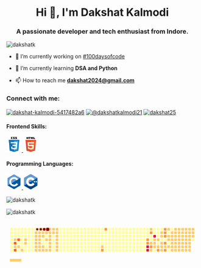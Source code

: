 <h1 align="center">Hi 👋, I'm Dakshat Kalmodi</h1>
<h3 align="center">A passionate developer and tech enthusiast from Indore.</h3>

<p align="left"> <img src="https://komarev.com/ghpvc/?username=dakshatk&label=Profile%20views&color=0e75b6&style=flat" alt="dakshatk" /> </p>

- 🔭 I’m currently working on [#100daysofcode](https://github.com/Dakshatk/100daysofcode)

- 🌱 I’m currently learning **DSA and Python**

- 📫 How to reach me **dakshat2024@gmail.com**

<h3 align="left">Connect with me:</h3>
<p align="left">
<a href="https://linkedin.com/in/dakshat-kalmodi-5417482a6" target="blank"><img align="center" src="https://raw.githubusercontent.com/rahuldkjain/github-profile-readme-generator/master/src/images/icons/Social/linked-in-alt.svg" alt="dakshat-kalmodi-5417482a6" height="30" width="40" /></a>
<a href="https://www.hackerrank.com/@dakshatkalmodi21" target="blank"><img align="center" src="https://raw.githubusercontent.com/rahuldkjain/github-profile-readme-generator/master/src/images/icons/Social/hackerrank.svg" alt="@dakshatkalmodi21" height="30" width="40" /></a>
<a href="https://www.leetcode.com/dakshat25" target="blank"><img align="center" src="https://raw.githubusercontent.com/rahuldkjain/github-profile-readme-generator/master/src/images/icons/Social/leet-code.svg" alt="dakshat25" height="30" width="40" /></a>
</p>

<h4 align="left">Frontend Skills:</h4>
<p align="left">
  <a href="https://www.w3schools.com/css/" target="_blank" rel="noreferrer"> 
    <img src="https://raw.githubusercontent.com/devicons/devicon/master/icons/css3/css3-original-wordmark.svg" alt="css3" width="40" height="40"/> 
  </a> 
  <a href="https://www.w3.org/html/" target="_blank" rel="noreferrer"> 
    <img src="https://raw.githubusercontent.com/devicons/devicon/master/icons/html5/html5-original-wordmark.svg" alt="html5" width="40" height="40"/> 
  </a> 
</p>

<h4 align="left">Programming Languages:</h4>
<p align="left">
  <a href="https://www.cprogramming.com/" target="_blank" rel="noreferrer"> 
    <img src="https://raw.githubusercontent.com/devicons/devicon/master/icons/c/c-original.svg" alt="c" width="40" height="40"/> 
  </a> 
  <a href="https://www.w3schools.com/cpp/" target="_blank" rel="noreferrer"> 
    <img src="https://raw.githubusercontent.com/devicons/devicon/master/icons/cplusplus/cplusplus-original.svg" alt="cplusplus" width="40" height="40"/> 
  </a> 
</p>

<p><img align="center" src="https://github-readme-stats.vercel.app/api/top-langs?username=dakshatk&show_icons=true&locale=en&layout=compact" alt="dakshatk" /></p>

<p><img align="center" src="https://github-readme-streak-stats.herokuapp.com/?user=dakshatk&" alt="dakshatk" /></p>

<svg viewBox="-16 -32 880 192" width="880" height="192" xmlns="http://www.w3.org/2000/svg"><desc>Generated with https://github.com/Platane/snk</desc><style>:root{--cb:#1b1f230a;--cs:#800000;--ce:#ffff99;--c0:#ffff99;--c1:#ffcc66;--c2:#ff9933;--c3:#ff6600;--c4:#dc143c}.c{shape-rendering:geometricPrecision;fill:var(--ce);stroke-width:1px;stroke:var(--cb);animation:none 38300ms linear infinite;width:12px;height:12px}@keyframes c0{2.6%{fill:var(--c1)}2.62%,100%{fill:var(--ce)}}.c.c0{fill:var(--c1);animation-name:c0}@keyframes c1{3.38%{fill:var(--c1)}3.4%,100%{fill:var(--ce)}}.c.c1{fill:var(--c1);animation-name:c1}@keyframes c2{3.65%{fill:var(--c1)}3.67%,100%{fill:var(--ce)}}.c.c2{fill:var(--c1);animation-name:c2}@keyframes c3{3.91%{fill:var(--c1)}3.93%,100%{fill:var(--ce)}}.c.c3{fill:var(--c1);animation-name:c3}@keyframes c4{4.17%{fill:var(--c1)}4.19%,100%{fill:var(--ce)}}.c.c4{fill:var(--c1);animation-name:c4}@keyframes c5{4.43%{fill:var(--c1)}4.45%,100%{fill:var(--ce)}}.c.c5{fill:var(--c1);animation-name:c5}@keyframes c6{4.69%{fill:var(--c1)}4.71%,100%{fill:var(--ce)}}.c.c6{fill:var(--c1);animation-name:c6}@keyframes c7{66.83%{fill:var(--c2)}66.85%,100%{fill:var(--ce)}}.c.c7{fill:var(--c2);animation-name:c7}@keyframes c8{57.69%{fill:var(--c1)}57.71%,100%{fill:var(--ce)}}.c.c8{fill:var(--c1);animation-name:c8}@keyframes c9{62.39%{fill:var(--c2)}62.41%,100%{fill:var(--ce)}}.c.c9{fill:var(--c2);animation-name:c9}@keyframes ca{42.29%{fill:var(--c1)}42.31%,100%{fill:var(--ce)}}.c.ca{fill:var(--c1);animation-name:ca}@keyframes cb{38.63%{fill:var(--c1)}38.65%,100%{fill:var(--ce)}}.c.cb{fill:var(--c1);animation-name:cb}@keyframes cc{38.37%{fill:var(--c1)}38.39%,100%{fill:var(--ce)}}.c.cc{fill:var(--c1);animation-name:cc}@keyframes cd{38.11%{fill:var(--c1)}38.13%,100%{fill:var(--ce)}}.c.cd{fill:var(--c1);animation-name:cd}@keyframes ce{37.85%{fill:var(--c1)}37.87%,100%{fill:var(--ce)}}.c.ce{fill:var(--c1);animation-name:ce}@keyframes cf{37.59%{fill:var(--c1)}37.61%,100%{fill:var(--ce)}}.c.cf{fill:var(--c1);animation-name:cf}@keyframes cg{37.33%{fill:var(--c1)}37.35%,100%{fill:var(--ce)}}.c.cg{fill:var(--c1);animation-name:cg}@keyframes ch{2.08%{fill:var(--c1)}2.1%,100%{fill:var(--ce)}}.c.ch{fill:var(--c1);animation-name:ch}@keyframes ci{2.34%{fill:var(--c1)}2.36%,100%{fill:var(--ce)}}.c.ci{fill:var(--c1);animation-name:ci}@keyframes cj{6.52%{fill:var(--c1)}6.54%,100%{fill:var(--ce)}}.c.cj{fill:var(--c1);animation-name:cj}@keyframes ck{6.26%{fill:var(--c1)}6.28%,100%{fill:var(--ce)}}.c.ck{fill:var(--c1);animation-name:ck}@keyframes cl{6%{fill:var(--c1)}6.02%,100%{fill:var(--ce)}}.c.cl{fill:var(--c1);animation-name:cl}@keyframes cm{5.73%{fill:var(--c1)}5.75%,100%{fill:var(--ce)}}.c.cm{fill:var(--c1);animation-name:cm}@keyframes cn{5.47%{fill:var(--c1)}5.49%,100%{fill:var(--ce)}}.c.cn{fill:var(--c1);animation-name:cn}@keyframes co{5.21%{fill:var(--c1)}5.23%,100%{fill:var(--ce)}}.c.co{fill:var(--c1);animation-name:co}@keyframes cp{4.95%{fill:var(--c1)}4.97%,100%{fill:var(--ce)}}.c.cp{fill:var(--c1);animation-name:cp}@keyframes cq{57.95%{fill:var(--c2)}57.97%,100%{fill:var(--ce)}}.c.cq{fill:var(--c2);animation-name:cq}@keyframes cr{47.77%{fill:var(--c1)}47.79%,100%{fill:var(--ce)}}.c.cr{fill:var(--c1);animation-name:cr}@keyframes cs{62.13%{fill:var(--c2)}62.15%,100%{fill:var(--ce)}}.c.cs{fill:var(--c2);animation-name:cs}@keyframes ct{41.77%{fill:var(--c1)}41.79%,100%{fill:var(--ce)}}.c.ct{fill:var(--c1);animation-name:ct}@keyframes cu{38.89%{fill:var(--c1)}38.91%,100%{fill:var(--ce)}}.c.cu{fill:var(--c1);animation-name:cu}@keyframes cv{39.15%{fill:var(--c1)}39.17%,100%{fill:var(--ce)}}.c.cv{fill:var(--c1);animation-name:cv}@keyframes cw{39.42%{fill:var(--c1)}39.44%,100%{fill:var(--ce)}}.c.cw{fill:var(--c1);animation-name:cw}@keyframes cx{39.68%{fill:var(--c1)}39.7%,100%{fill:var(--ce)}}.c.cx{fill:var(--c1);animation-name:cx}@keyframes cy{39.94%{fill:var(--c1)}39.96%,100%{fill:var(--ce)}}.c.cy{fill:var(--c1);animation-name:cy}@keyframes cz{37.07%{fill:var(--c1)}37.09%,100%{fill:var(--ce)}}.c.cz{fill:var(--c1);animation-name:cz}@keyframes c10{1.3%{fill:var(--c1)}1.32%,100%{fill:var(--ce)}}.c.c10{fill:var(--c1);animation-name:c10}@keyframes c11{1.82%{fill:var(--c1)}1.84%,100%{fill:var(--ce)}}.c.c11{fill:var(--c1);animation-name:c11}@keyframes c12{6.78%{fill:var(--c1)}6.8%,100%{fill:var(--ce)}}.c.c12{fill:var(--c1);animation-name:c12}@keyframes c13{7.04%{fill:var(--c1)}7.06%,100%{fill:var(--ce)}}.c.c13{fill:var(--c1);animation-name:c13}@keyframes c14{7.3%{fill:var(--c1)}7.32%,100%{fill:var(--ce)}}.c.c14{fill:var(--c1);animation-name:c14}@keyframes c15{7.82%{fill:var(--c1)}7.84%,100%{fill:var(--ce)}}.c.c15{fill:var(--c1);animation-name:c15}@keyframes c16{15.13%{fill:var(--c1)}15.15%,100%{fill:var(--ce)}}.c.c16{fill:var(--c1);animation-name:c16}@keyframes c17{88.24%{fill:var(--c4)}88.26%,100%{fill:var(--ce)}}.c.c17{fill:var(--c4);animation-name:c17}@keyframes c18{47.51%{fill:var(--c1)}47.53%,100%{fill:var(--ce)}}.c.c18{fill:var(--c1);animation-name:c18}@keyframes c19{61.87%{fill:var(--c2)}61.89%,100%{fill:var(--ce)}}.c.c19{fill:var(--c2);animation-name:c19}@keyframes c1a{43.33%{fill:var(--c1)}43.35%,100%{fill:var(--ce)}}.c.c1a{fill:var(--c1);animation-name:c1a}@keyframes c1b{41.5%{fill:var(--c1)}41.52%,100%{fill:var(--ce)}}.c.c1b{fill:var(--c1);animation-name:c1b}@keyframes c1c{41.24%{fill:var(--c1)}41.26%,100%{fill:var(--ce)}}.c.c1c{fill:var(--c1);animation-name:c1c}@keyframes c1d{40.98%{fill:var(--c1)}41%,100%{fill:var(--ce)}}.c.c1d{fill:var(--c1);animation-name:c1d}@keyframes c1e{40.72%{fill:var(--c1)}40.74%,100%{fill:var(--ce)}}.c.c1e{fill:var(--c1);animation-name:c1e}@keyframes c1f{40.46%{fill:var(--c1)}40.48%,100%{fill:var(--ce)}}.c.c1f{fill:var(--c1);animation-name:c1f}@keyframes c1g{36.54%{fill:var(--c1)}36.56%,100%{fill:var(--ce)}}.c.c1g{fill:var(--c1);animation-name:c1g}@keyframes c1h{36.8%{fill:var(--c1)}36.82%,100%{fill:var(--ce)}}.c.c1h{fill:var(--c1);animation-name:c1h}@keyframes c1i{20.09%{fill:var(--c1)}20.11%,100%{fill:var(--ce)}}.c.c1i{fill:var(--c1);animation-name:c1i}@keyframes c1j{76.23%{fill:var(--c3)}76.25%,100%{fill:var(--ce)}}.c.c1j{fill:var(--c3);animation-name:c1j}@keyframes c1k{17.74%{fill:var(--c1)}17.76%,100%{fill:var(--ce)}}.c.c1k{fill:var(--c1);animation-name:c1k}@keyframes c1l{9.13%{fill:var(--c1)}9.15%,100%{fill:var(--ce)}}.c.c1l{fill:var(--c1);animation-name:c1l}@keyframes c1m{8.87%{fill:var(--c1)}8.89%,100%{fill:var(--ce)}}.c.c1m{fill:var(--c1);animation-name:c1m}@keyframes c1n{8.35%{fill:var(--c1)}8.37%,100%{fill:var(--ce)}}.c.c1n{fill:var(--c1);animation-name:c1n}@keyframes c1o{8.08%{fill:var(--c1)}8.1%,100%{fill:var(--ce)}}.c.c1o{fill:var(--c1);animation-name:c1o}@keyframes c1p{14.87%{fill:var(--c1)}14.89%,100%{fill:var(--ce)}}.c.c1p{fill:var(--c1);animation-name:c1p}@keyframes c1q{58.74%{fill:var(--c2)}58.76%,100%{fill:var(--ce)}}.c.c1q{fill:var(--c2);animation-name:c1q}@keyframes c1r{48.82%{fill:var(--c1)}48.84%,100%{fill:var(--ce)}}.c.c1r{fill:var(--c1);animation-name:c1r}@keyframes c1s{48.55%{fill:var(--c1)}48.57%,100%{fill:var(--ce)}}.c.c1s{fill:var(--c1);animation-name:c1s}@keyframes c1t{43.59%{fill:var(--c1)}43.61%,100%{fill:var(--ce)}}.c.c1t{fill:var(--c1);animation-name:c1t}@keyframes c1u{43.85%{fill:var(--c1)}43.87%,100%{fill:var(--ce)}}.c.c1u{fill:var(--c1);animation-name:c1u}@keyframes c1v{44.12%{fill:var(--c1)}44.14%,100%{fill:var(--ce)}}.c.c1v{fill:var(--c1);animation-name:c1v}@keyframes c1w{44.38%{fill:var(--c1)}44.4%,100%{fill:var(--ce)}}.c.c1w{fill:var(--c1);animation-name:c1w}@keyframes c1x{44.64%{fill:var(--c1)}44.66%,100%{fill:var(--ce)}}.c.c1x{fill:var(--c1);animation-name:c1x}@keyframes c1y{44.9%{fill:var(--c1)}44.92%,100%{fill:var(--ce)}}.c.c1y{fill:var(--c1);animation-name:c1y}@keyframes c1z{36.28%{fill:var(--c1)}36.3%,100%{fill:var(--ce)}}.c.c1z{fill:var(--c1);animation-name:c1z}@keyframes c20{75.71%{fill:var(--c3)}75.73%,100%{fill:var(--ce)}}.c.c20{fill:var(--c3);animation-name:c20}@keyframes c21{18.01%{fill:var(--c1)}18.03%,100%{fill:var(--ce)}}.c.c21{fill:var(--c1);animation-name:c21}@keyframes c22{9.39%{fill:var(--c1)}9.41%,100%{fill:var(--ce)}}.c.c22{fill:var(--c1);animation-name:c22}@keyframes c23{9.65%{fill:var(--c1)}9.67%,100%{fill:var(--ce)}}.c.c23{fill:var(--c1);animation-name:c23}@keyframes c24{10.43%{fill:var(--c1)}10.45%,100%{fill:var(--ce)}}.c.c24{fill:var(--c1);animation-name:c24}@keyframes c25{14.61%{fill:var(--c1)}14.63%,100%{fill:var(--ce)}}.c.c25{fill:var(--c1);animation-name:c25}@keyframes c26{59%{fill:var(--c2)}59.02%,100%{fill:var(--ce)}}.c.c26{fill:var(--c2);animation-name:c26}@keyframes c27{56.13%{fill:var(--c1)}56.15%,100%{fill:var(--ce)}}.c.c27{fill:var(--c1);animation-name:c27}@keyframes c28{49.08%{fill:var(--c1)}49.1%,100%{fill:var(--ce)}}.c.c28{fill:var(--c1);animation-name:c28}@keyframes c29{49.6%{fill:var(--c1)}49.62%,100%{fill:var(--ce)}}.c.c29{fill:var(--c1);animation-name:c29}@keyframes c2a{61.35%{fill:var(--c2)}61.37%,100%{fill:var(--ce)}}.c.c2a{fill:var(--c2);animation-name:c2a}@keyframes c2b{46.2%{fill:var(--c1)}46.22%,100%{fill:var(--ce)}}.c.c2b{fill:var(--c1);animation-name:c2b}@keyframes c2c{45.94%{fill:var(--c1)}45.96%,100%{fill:var(--ce)}}.c.c2c{fill:var(--c1);animation-name:c2c}@keyframes c2d{45.68%{fill:var(--c1)}45.7%,100%{fill:var(--ce)}}.c.c2d{fill:var(--c1);animation-name:c2d}@keyframes c2e{45.42%{fill:var(--c1)}45.44%,100%{fill:var(--ce)}}.c.c2e{fill:var(--c1);animation-name:c2e}@keyframes c2f{45.16%{fill:var(--c1)}45.18%,100%{fill:var(--ce)}}.c.c2f{fill:var(--c1);animation-name:c2f}@keyframes c2g{36.02%{fill:var(--c1)}36.04%,100%{fill:var(--ce)}}.c.c2g{fill:var(--c1);animation-name:c2g}@keyframes c2h{19.05%{fill:var(--c1)}19.07%,100%{fill:var(--ce)}}.c.c2h{fill:var(--c1);animation-name:c2h}@keyframes c2i{18.79%{fill:var(--c1)}18.81%,100%{fill:var(--ce)}}.c.c2i{fill:var(--c1);animation-name:c2i}@keyframes c2j{12.26%{fill:var(--c1)}12.28%,100%{fill:var(--ce)}}.c.c2j{fill:var(--c1);animation-name:c2j}@keyframes c2k{12%{fill:var(--c1)}12.02%,100%{fill:var(--ce)}}.c.c2k{fill:var(--c1);animation-name:c2k}@keyframes c2l{11.74%{fill:var(--c1)}11.76%,100%{fill:var(--ce)}}.c.c2l{fill:var(--c1);animation-name:c2l}@keyframes c2m{10.69%{fill:var(--c1)}10.71%,100%{fill:var(--ce)}}.c.c2m{fill:var(--c1);animation-name:c2m}@keyframes c2n{14.35%{fill:var(--c1)}14.37%,100%{fill:var(--ce)}}.c.c2n{fill:var(--c1);animation-name:c2n}@keyframes c2o{28.19%{fill:var(--c1)}28.21%,100%{fill:var(--ce)}}.c.c2o{fill:var(--c1);animation-name:c2o}@keyframes c2p{86.41%{fill:var(--c4)}86.43%,100%{fill:var(--ce)}}.c.c2p{fill:var(--c4);animation-name:c2p}@keyframes c2q{59.52%{fill:var(--c2)}59.54%,100%{fill:var(--ce)}}.c.c2q{fill:var(--c2);animation-name:c2q}@keyframes c2r{33.15%{fill:var(--c1)}33.17%,100%{fill:var(--ce)}}.c.c2r{fill:var(--c1);animation-name:c2r}@keyframes c2s{33.41%{fill:var(--c1)}33.43%,100%{fill:var(--ce)}}.c.c2s{fill:var(--c1);animation-name:c2s}@keyframes c2t{33.67%{fill:var(--c1)}33.69%,100%{fill:var(--ce)}}.c.c2t{fill:var(--c1);animation-name:c2t}@keyframes c2u{33.93%{fill:var(--c1)}33.95%,100%{fill:var(--ce)}}.c.c2u{fill:var(--c1);animation-name:c2u}@keyframes c2v{34.19%{fill:var(--c1)}34.21%,100%{fill:var(--ce)}}.c.c2v{fill:var(--c1);animation-name:c2v}@keyframes c2w{34.45%{fill:var(--c1)}34.47%,100%{fill:var(--ce)}}.c.c2w{fill:var(--c1);animation-name:c2w}@keyframes c2x{34.72%{fill:var(--c1)}34.74%,100%{fill:var(--ce)}}.c.c2x{fill:var(--c1);animation-name:c2x}@keyframes c2y{34.98%{fill:var(--c1)}35%,100%{fill:var(--ce)}}.c.c2y{fill:var(--c1);animation-name:c2y}@keyframes c2z{35.24%{fill:var(--c1)}35.26%,100%{fill:var(--ce)}}.c.c2z{fill:var(--c1);animation-name:c2z}@keyframes c30{35.5%{fill:var(--c1)}35.52%,100%{fill:var(--ce)}}.c.c30{fill:var(--c1);animation-name:c30}@keyframes c31{35.76%{fill:var(--c1)}35.78%,100%{fill:var(--ce)}}.c.c31{fill:var(--c1);animation-name:c31}@keyframes c32{75.19%{fill:var(--c3)}75.21%,100%{fill:var(--ce)}}.c.c32{fill:var(--c3);animation-name:c32}@keyframes c33{21.92%{fill:var(--c1)}21.94%,100%{fill:var(--ce)}}.c.c33{fill:var(--c1);animation-name:c33}@keyframes c34{12.52%{fill:var(--c1)}12.54%,100%{fill:var(--ce)}}.c.c34{fill:var(--c1);animation-name:c34}@keyframes c35{12.78%{fill:var(--c1)}12.8%,100%{fill:var(--ce)}}.c.c35{fill:var(--c1);animation-name:c35}@keyframes c36{11.48%{fill:var(--c1)}11.5%,100%{fill:var(--ce)}}.c.c36{fill:var(--c1);animation-name:c36}@keyframes c37{11.22%{fill:var(--c1)}11.24%,100%{fill:var(--ce)}}.c.c37{fill:var(--c1);animation-name:c37}@keyframes c38{10.96%{fill:var(--c1)}10.98%,100%{fill:var(--ce)}}.c.c38{fill:var(--c1);animation-name:c38}@keyframes c39{14.09%{fill:var(--c1)}14.11%,100%{fill:var(--ce)}}.c.c39{fill:var(--c1);animation-name:c39}@keyframes c3a{68.66%{fill:var(--c2)}68.68%,100%{fill:var(--ce)}}.c.c3a{fill:var(--c2);animation-name:c3a}@keyframes c3b{86.67%{fill:var(--c4)}86.69%,100%{fill:var(--ce)}}.c.c3b{fill:var(--c4);animation-name:c3b}@keyframes c3c{32.63%{fill:var(--c1)}32.65%,100%{fill:var(--ce)}}.c.c3c{fill:var(--c1);animation-name:c3c}@keyframes c3d{60.3%{fill:var(--c2)}60.32%,100%{fill:var(--ce)}}.c.c3d{fill:var(--c2);animation-name:c3d}@keyframes c3e{50.12%{fill:var(--c1)}50.14%,100%{fill:var(--ce)}}.c.c3e{fill:var(--c1);animation-name:c3e}@keyframes c3f{60.83%{fill:var(--c2)}60.85%,100%{fill:var(--ce)}}.c.c3f{fill:var(--c2);animation-name:c3f}@keyframes c3g{51.43%{fill:var(--c1)}51.45%,100%{fill:var(--ce)}}.c.c3g{fill:var(--c1);animation-name:c3g}@keyframes c3h{51.69%{fill:var(--c1)}51.71%,100%{fill:var(--ce)}}.c.c3h{fill:var(--c1);animation-name:c3h}@keyframes c3i{51.95%{fill:var(--c1)}51.97%,100%{fill:var(--ce)}}.c.c3i{fill:var(--c1);animation-name:c3i}@keyframes c3j{52.21%{fill:var(--c1)}52.23%,100%{fill:var(--ce)}}.c.c3j{fill:var(--c1);animation-name:c3j}@keyframes c3k{52.47%{fill:var(--c1)}52.49%,100%{fill:var(--ce)}}.c.c3k{fill:var(--c1);animation-name:c3k}@keyframes c3l{52.73%{fill:var(--c1)}52.75%,100%{fill:var(--ce)}}.c.c3l{fill:var(--c1);animation-name:c3l}.u{transform-origin:0 0;transform:scale(0,1);animation:none linear 38300ms infinite}@keyframes u0{1.3%{transform:scale(0.000,1)}1.32%,1.82%{transform:scale(0.009,1)}1.84%,2.08%{transform:scale(0.018,1)}2.1%,2.34%{transform:scale(0.027,1)}2.36%,2.6%{transform:scale(0.036,1)}2.62%,3.38%{transform:scale(0.045,1)}3.4%,3.65%{transform:scale(0.054,1)}3.67%,3.91%{transform:scale(0.063,1)}3.93%,4.17%{transform:scale(0.071,1)}4.19%,4.43%{transform:scale(0.080,1)}4.45%,4.69%{transform:scale(0.089,1)}4.71%,4.95%{transform:scale(0.098,1)}4.97%,5.21%{transform:scale(0.107,1)}5.23%,5.47%{transform:scale(0.116,1)}5.49%,5.73%{transform:scale(0.125,1)}5.75%,6%{transform:scale(0.134,1)}6.02%,6.26%{transform:scale(0.143,1)}6.28%,6.52%{transform:scale(0.152,1)}6.54%,6.78%{transform:scale(0.161,1)}6.8%,7.04%{transform:scale(0.170,1)}7.06%,7.3%{transform:scale(0.179,1)}7.32%,7.82%{transform:scale(0.188,1)}7.84%,8.08%{transform:scale(0.196,1)}8.1%,8.35%{transform:scale(0.205,1)}8.37%,8.87%{transform:scale(0.214,1)}8.89%,9.13%{transform:scale(0.223,1)}9.15%,9.39%{transform:scale(0.232,1)}9.41%,9.65%{transform:scale(0.241,1)}9.67%,10.43%{transform:scale(0.250,1)}10.45%,10.69%{transform:scale(0.259,1)}10.71%,10.96%{transform:scale(0.268,1)}10.98%,11.22%{transform:scale(0.277,1)}11.24%,11.48%{transform:scale(0.286,1)}11.5%,11.74%{transform:scale(0.295,1)}11.76%,12%{transform:scale(0.304,1)}12.02%,12.26%{transform:scale(0.313,1)}12.28%,12.52%{transform:scale(0.321,1)}12.54%,12.78%{transform:scale(0.330,1)}12.8%,14.09%{transform:scale(0.339,1)}14.11%,14.35%{transform:scale(0.348,1)}14.37%,14.61%{transform:scale(0.357,1)}14.63%,14.87%{transform:scale(0.366,1)}14.89%,15.13%{transform:scale(0.375,1)}15.15%,17.74%{transform:scale(0.384,1)}17.76%,18.01%{transform:scale(0.393,1)}18.03%,18.79%{transform:scale(0.402,1)}18.81%,19.05%{transform:scale(0.411,1)}19.07%,20.09%{transform:scale(0.420,1)}20.11%,21.92%{transform:scale(0.429,1)}21.94%,28.19%{transform:scale(0.438,1)}28.21%,32.63%{transform:scale(0.446,1)}32.65%,33.15%{transform:scale(0.455,1)}33.17%,33.41%{transform:scale(0.464,1)}33.43%,33.67%{transform:scale(0.473,1)}33.69%,33.93%{transform:scale(0.482,1)}33.95%,34.19%{transform:scale(0.491,1)}34.21%,34.45%{transform:scale(0.500,1)}34.47%,34.72%{transform:scale(0.509,1)}34.74%,34.98%{transform:scale(0.518,1)}35%,35.24%{transform:scale(0.527,1)}35.26%,35.5%{transform:scale(0.536,1)}35.52%,35.76%{transform:scale(0.545,1)}35.78%,36.02%{transform:scale(0.554,1)}36.04%,36.28%{transform:scale(0.563,1)}36.3%,36.54%{transform:scale(0.571,1)}36.56%,36.8%{transform:scale(0.580,1)}36.82%,37.07%{transform:scale(0.589,1)}37.09%,37.33%{transform:scale(0.598,1)}37.35%,37.59%{transform:scale(0.607,1)}37.61%,37.85%{transform:scale(0.616,1)}37.87%,38.11%{transform:scale(0.625,1)}38.13%,38.37%{transform:scale(0.634,1)}38.39%,38.63%{transform:scale(0.643,1)}38.65%,38.89%{transform:scale(0.652,1)}38.91%,39.15%{transform:scale(0.661,1)}39.17%,39.42%{transform:scale(0.670,1)}39.44%,39.68%{transform:scale(0.679,1)}39.7%,39.94%{transform:scale(0.688,1)}39.96%,40.46%{transform:scale(0.696,1)}40.48%,40.72%{transform:scale(0.705,1)}40.74%,40.98%{transform:scale(0.714,1)}41%,41.24%{transform:scale(0.723,1)}41.26%,41.5%{transform:scale(0.732,1)}41.52%,41.77%{transform:scale(0.741,1)}41.79%,42.29%{transform:scale(0.750,1)}42.31%,43.33%{transform:scale(0.759,1)}43.35%,43.59%{transform:scale(0.768,1)}43.61%,43.85%{transform:scale(0.777,1)}43.87%,44.12%{transform:scale(0.786,1)}44.14%,44.38%{transform:scale(0.795,1)}44.4%,44.64%{transform:scale(0.804,1)}44.66%,44.9%{transform:scale(0.813,1)}44.92%,45.16%{transform:scale(0.821,1)}45.18%,45.42%{transform:scale(0.830,1)}45.44%,45.68%{transform:scale(0.839,1)}45.7%,45.94%{transform:scale(0.848,1)}45.96%,46.2%{transform:scale(0.857,1)}46.22%,47.51%{transform:scale(0.866,1)}47.53%,47.77%{transform:scale(0.875,1)}47.79%,48.55%{transform:scale(0.884,1)}48.57%,48.82%{transform:scale(0.893,1)}48.84%,49.08%{transform:scale(0.902,1)}49.1%,49.6%{transform:scale(0.911,1)}49.62%,50.12%{transform:scale(0.920,1)}50.14%,51.43%{transform:scale(0.929,1)}51.45%,51.69%{transform:scale(0.938,1)}51.71%,51.95%{transform:scale(0.946,1)}51.97%,52.21%{transform:scale(0.955,1)}52.23%,52.47%{transform:scale(0.964,1)}52.49%,52.73%{transform:scale(0.973,1)}52.75%,56.13%{transform:scale(0.982,1)}56.15%,57.69%{transform:scale(0.991,1)}57.71%,100%{transform:scale(1.000,1)}}.u.u0{fill:var(--c1);animation-name:u0;transform-origin:0.0px 0}@keyframes u1{57.95%{transform:scale(0.000,1)}57.97%,58.74%{transform:scale(0.083,1)}58.76%,59%{transform:scale(0.167,1)}59.02%,59.52%{transform:scale(0.250,1)}59.54%,60.3%{transform:scale(0.333,1)}60.32%,60.83%{transform:scale(0.417,1)}60.85%,61.35%{transform:scale(0.500,1)}61.37%,61.87%{transform:scale(0.583,1)}61.89%,62.13%{transform:scale(0.667,1)}62.15%,62.39%{transform:scale(0.750,1)}62.41%,66.83%{transform:scale(0.833,1)}66.85%,68.66%{transform:scale(0.917,1)}68.68%,100%{transform:scale(1.000,1)}}.u.u1{fill:var(--c2);animation-name:u1;transform-origin:730.6px 0}@keyframes u2{75.19%{transform:scale(0.000,1)}75.21%,75.71%{transform:scale(0.333,1)}75.73%,76.23%{transform:scale(0.667,1)}76.25%,100%{transform:scale(1.000,1)}}.u.u2{fill:var(--c3);animation-name:u2;transform-origin:808.9px 0}@keyframes u3{86.41%{transform:scale(0.000,1)}86.43%,86.67%{transform:scale(0.333,1)}86.69%,88.24%{transform:scale(0.667,1)}88.26%,100%{transform:scale(1.000,1)}}.u.u3{fill:var(--c4);animation-name:u3;transform-origin:828.4px 0}.s{shape-rendering:geometricPrecision;fill:var(--cs);animation:none linear 38300ms infinite}@keyframes s0{0%,99.74%{transform:translate(0px,-16px)}0.26%{transform:translate(0px,0px)}0.78%{transform:translate(32px,0px)}1.31%{transform:translate(32px,32px)}1.83%,17.49%,97.91%{transform:translate(64px,32px)}2.09%{transform:translate(64px,16px)}2.35%{transform:translate(80px,16px)}2.61%{transform:translate(80px,0px)}4.7%{transform:translate(208px,0px)}4.96%{transform:translate(208px,16px)}6.53%{transform:translate(112px,16px)}6.79%{transform:translate(112px,32px)}7.83%{transform:translate(176px,32px)}8.09%{transform:translate(176px,48px)}9.14%{transform:translate(112px,48px)}9.4%{transform:translate(112px,64px)}10.44%{transform:translate(176px,64px)}10.97%{transform:translate(176px,96px)}11.49%{transform:translate(144px,96px)}11.75%{transform:translate(144px,80px)}12.27%{transform:translate(112px,80px)}12.53%{transform:translate(112px,96px)}14.1%{transform:translate(208px,96px)}15.14%{transform:translate(208px,32px)}18.02%{transform:translate(64px,64px)}18.54%,75.98%{transform:translate(32px,64px)}18.8%{transform:translate(32px,80px)}19.32%{transform:translate(0px,80px)}19.84%{transform:translate(0px,48px)}20.1%{transform:translate(16px,48px)}20.37%{transform:translate(16px,32px)}20.89%{transform:translate(48px,32px)}21.93%{transform:translate(48px,96px)}27.68%{transform:translate(400px,96px)}27.94%{transform:translate(400px,80px)}31.33%{transform:translate(608px,80px)}31.85%{transform:translate(608px,112px)}32.38%{transform:translate(640px,112px)}32.64%{transform:translate(640px,96px)}32.9%,87.21%{transform:translate(656px,96px)}33.16%{transform:translate(656px,80px)}35.77%,53%{transform:translate(816px,80px)}36.55%,40.21%{transform:translate(816px,32px)}36.81%{transform:translate(832px,32px)}37.34%{transform:translate(832px,0px)}38.64%{transform:translate(752px,0px)}38.9%{transform:translate(752px,16px)}39.95%{transform:translate(816px,16px)}41.51%{transform:translate(736px,32px)}41.78%,42.82%{transform:translate(736px,16px)}42.04%,43.08%{transform:translate(720px,16px)}42.3%{transform:translate(720px,0px)}42.56%{transform:translate(736px,0px)}43.6%,46.74%{transform:translate(720px,48px)}44.91%{transform:translate(800px,48px)}45.17%{transform:translate(800px,64px)}46.48%{transform:translate(720px,64px)}47.26%{transform:translate(688px,48px)}47.78%{transform:translate(688px,16px)}48.04%{transform:translate(672px,16px)}48.56%{transform:translate(672px,48px)}48.83%{transform:translate(656px,48px)}49.09%{transform:translate(656px,64px)}49.61%,55.35%{transform:translate(688px,64px)}50.39%{transform:translate(688px,112px)}51.17%{transform:translate(736px,112px)}51.44%{transform:translate(736px,96px)}52.74%{transform:translate(816px,96px)}55.09%{transform:translate(688px,80px)}56.14%,59.27%{transform:translate(640px,64px)}56.66%{transform:translate(640px,32px)}56.92%{transform:translate(624px,32px)}57.44%{transform:translate(624px,0px)}57.7%{transform:translate(640px,0px)}57.96%{transform:translate(640px,16px)}58.22%{transform:translate(624px,16px)}59.01%{transform:translate(624px,64px)}59.53%{transform:translate(640px,80px)}60.05%{transform:translate(672px,80px)}60.31%{transform:translate(672px,96px)}60.84%{transform:translate(704px,96px)}62.4%{transform:translate(704px,0px)}67.1%{transform:translate(416px,0px)}68.67%{transform:translate(416px,96px)}75.2%{transform:translate(16px,96px)}75.72%{transform:translate(16px,64px)}76.24%{transform:translate(32px,48px)}85.9%{transform:translate(624px,48px)}86.68%{transform:translate(624px,96px)}88.25%{transform:translate(656px,32px)}98.69%{transform:translate(64px,-16px)}}.s.s0{transform:translate(0px,-16px);animation-name:s0}@keyframes s1{0%,99.74%{transform:translate(16px,-16px)}0.26%{transform:translate(0px,-16px)}0.52%{transform:translate(0px,0px)}1.04%{transform:translate(32px,0px)}1.57%{transform:translate(32px,32px)}2.09%,17.75%,98.17%{transform:translate(64px,32px)}2.35%{transform:translate(64px,16px)}2.61%{transform:translate(80px,16px)}2.87%{transform:translate(80px,0px)}4.96%{transform:translate(208px,0px)}5.22%{transform:translate(208px,16px)}6.79%{transform:translate(112px,16px)}7.05%{transform:translate(112px,32px)}8.09%{transform:translate(176px,32px)}8.36%{transform:translate(176px,48px)}9.4%{transform:translate(112px,48px)}9.66%{transform:translate(112px,64px)}10.7%{transform:translate(176px,64px)}11.23%{transform:translate(176px,96px)}11.75%{transform:translate(144px,96px)}12.01%{transform:translate(144px,80px)}12.53%{transform:translate(112px,80px)}12.79%{transform:translate(112px,96px)}14.36%{transform:translate(208px,96px)}15.4%{transform:translate(208px,32px)}18.28%{transform:translate(64px,64px)}18.8%,76.24%{transform:translate(32px,64px)}19.06%{transform:translate(32px,80px)}19.58%{transform:translate(0px,80px)}20.1%{transform:translate(0px,48px)}20.37%{transform:translate(16px,48px)}20.63%{transform:translate(16px,32px)}21.15%{transform:translate(48px,32px)}22.19%{transform:translate(48px,96px)}27.94%{transform:translate(400px,96px)}28.2%{transform:translate(400px,80px)}31.59%{transform:translate(608px,80px)}32.11%{transform:translate(608px,112px)}32.64%{transform:translate(640px,112px)}32.9%{transform:translate(640px,96px)}33.16%,87.47%{transform:translate(656px,96px)}33.42%{transform:translate(656px,80px)}36.03%,53.26%{transform:translate(816px,80px)}36.81%,40.47%{transform:translate(816px,32px)}37.08%{transform:translate(832px,32px)}37.6%{transform:translate(832px,0px)}38.9%{transform:translate(752px,0px)}39.16%{transform:translate(752px,16px)}40.21%{transform:translate(816px,16px)}41.78%{transform:translate(736px,32px)}42.04%,43.08%{transform:translate(736px,16px)}42.3%,43.34%{transform:translate(720px,16px)}42.56%{transform:translate(720px,0px)}42.82%{transform:translate(736px,0px)}43.86%,47%{transform:translate(720px,48px)}45.17%{transform:translate(800px,48px)}45.43%{transform:translate(800px,64px)}46.74%{transform:translate(720px,64px)}47.52%{transform:translate(688px,48px)}48.04%{transform:translate(688px,16px)}48.3%{transform:translate(672px,16px)}48.83%{transform:translate(672px,48px)}49.09%{transform:translate(656px,48px)}49.35%{transform:translate(656px,64px)}49.87%,55.61%{transform:translate(688px,64px)}50.65%{transform:translate(688px,112px)}51.44%{transform:translate(736px,112px)}51.7%{transform:translate(736px,96px)}53%{transform:translate(816px,96px)}55.35%{transform:translate(688px,80px)}56.4%,59.53%{transform:translate(640px,64px)}56.92%{transform:translate(640px,32px)}57.18%{transform:translate(624px,32px)}57.7%{transform:translate(624px,0px)}57.96%{transform:translate(640px,0px)}58.22%{transform:translate(640px,16px)}58.49%{transform:translate(624px,16px)}59.27%{transform:translate(624px,64px)}59.79%{transform:translate(640px,80px)}60.31%{transform:translate(672px,80px)}60.57%{transform:translate(672px,96px)}61.1%{transform:translate(704px,96px)}62.66%{transform:translate(704px,0px)}67.36%{transform:translate(416px,0px)}68.93%{transform:translate(416px,96px)}75.46%{transform:translate(16px,96px)}75.98%{transform:translate(16px,64px)}76.5%{transform:translate(32px,48px)}86.16%{transform:translate(624px,48px)}86.95%{transform:translate(624px,96px)}88.51%{transform:translate(656px,32px)}98.96%{transform:translate(64px,-16px)}}.s.s1{transform:translate(16px,-16px);animation-name:s1}@keyframes s2{0%,99.74%{transform:translate(32px,-16px)}0.52%{transform:translate(0px,-16px)}0.78%{transform:translate(0px,0px)}1.31%{transform:translate(32px,0px)}1.83%{transform:translate(32px,32px)}2.35%,18.02%,98.43%{transform:translate(64px,32px)}2.61%{transform:translate(64px,16px)}2.87%{transform:translate(80px,16px)}3.13%{transform:translate(80px,0px)}5.22%{transform:translate(208px,0px)}5.48%{transform:translate(208px,16px)}7.05%{transform:translate(112px,16px)}7.31%{transform:translate(112px,32px)}8.36%{transform:translate(176px,32px)}8.62%{transform:translate(176px,48px)}9.66%{transform:translate(112px,48px)}9.92%{transform:translate(112px,64px)}10.97%{transform:translate(176px,64px)}11.49%{transform:translate(176px,96px)}12.01%{transform:translate(144px,96px)}12.27%{transform:translate(144px,80px)}12.79%{transform:translate(112px,80px)}13.05%{transform:translate(112px,96px)}14.62%{transform:translate(208px,96px)}15.67%{transform:translate(208px,32px)}18.54%{transform:translate(64px,64px)}19.06%,76.5%{transform:translate(32px,64px)}19.32%{transform:translate(32px,80px)}19.84%{transform:translate(0px,80px)}20.37%{transform:translate(0px,48px)}20.63%{transform:translate(16px,48px)}20.89%{transform:translate(16px,32px)}21.41%{transform:translate(48px,32px)}22.45%{transform:translate(48px,96px)}28.2%{transform:translate(400px,96px)}28.46%{transform:translate(400px,80px)}31.85%{transform:translate(608px,80px)}32.38%{transform:translate(608px,112px)}32.9%{transform:translate(640px,112px)}33.16%{transform:translate(640px,96px)}33.42%,87.73%{transform:translate(656px,96px)}33.68%{transform:translate(656px,80px)}36.29%,53.52%{transform:translate(816px,80px)}37.08%,40.73%{transform:translate(816px,32px)}37.34%{transform:translate(832px,32px)}37.86%{transform:translate(832px,0px)}39.16%{transform:translate(752px,0px)}39.43%{transform:translate(752px,16px)}40.47%{transform:translate(816px,16px)}42.04%{transform:translate(736px,32px)}42.3%,43.34%{transform:translate(736px,16px)}42.56%,43.6%{transform:translate(720px,16px)}42.82%{transform:translate(720px,0px)}43.08%{transform:translate(736px,0px)}44.13%,47.26%{transform:translate(720px,48px)}45.43%{transform:translate(800px,48px)}45.69%{transform:translate(800px,64px)}47%{transform:translate(720px,64px)}47.78%{transform:translate(688px,48px)}48.3%{transform:translate(688px,16px)}48.56%{transform:translate(672px,16px)}49.09%{transform:translate(672px,48px)}49.35%{transform:translate(656px,48px)}49.61%{transform:translate(656px,64px)}50.13%,55.87%{transform:translate(688px,64px)}50.91%{transform:translate(688px,112px)}51.7%{transform:translate(736px,112px)}51.96%{transform:translate(736px,96px)}53.26%{transform:translate(816px,96px)}55.61%{transform:translate(688px,80px)}56.66%,59.79%{transform:translate(640px,64px)}57.18%{transform:translate(640px,32px)}57.44%{transform:translate(624px,32px)}57.96%{transform:translate(624px,0px)}58.22%{transform:translate(640px,0px)}58.49%{transform:translate(640px,16px)}58.75%{transform:translate(624px,16px)}59.53%{transform:translate(624px,64px)}60.05%{transform:translate(640px,80px)}60.57%{transform:translate(672px,80px)}60.84%{transform:translate(672px,96px)}61.36%{transform:translate(704px,96px)}62.92%{transform:translate(704px,0px)}67.62%{transform:translate(416px,0px)}69.19%{transform:translate(416px,96px)}75.72%{transform:translate(16px,96px)}76.24%{transform:translate(16px,64px)}76.76%{transform:translate(32px,48px)}86.42%{transform:translate(624px,48px)}87.21%{transform:translate(624px,96px)}88.77%{transform:translate(656px,32px)}99.22%{transform:translate(64px,-16px)}}.s.s2{transform:translate(32px,-16px);animation-name:s2}@keyframes s3{0%,99.74%{transform:translate(48px,-16px)}0.78%{transform:translate(0px,-16px)}1.04%{transform:translate(0px,0px)}1.57%{transform:translate(32px,0px)}2.09%{transform:translate(32px,32px)}2.61%,18.28%,98.69%{transform:translate(64px,32px)}2.87%{transform:translate(64px,16px)}3.13%{transform:translate(80px,16px)}3.39%{transform:translate(80px,0px)}5.48%{transform:translate(208px,0px)}5.74%{transform:translate(208px,16px)}7.31%{transform:translate(112px,16px)}7.57%{transform:translate(112px,32px)}8.62%{transform:translate(176px,32px)}8.88%{transform:translate(176px,48px)}9.92%{transform:translate(112px,48px)}10.18%{transform:translate(112px,64px)}11.23%{transform:translate(176px,64px)}11.75%{transform:translate(176px,96px)}12.27%{transform:translate(144px,96px)}12.53%{transform:translate(144px,80px)}13.05%{transform:translate(112px,80px)}13.32%{transform:translate(112px,96px)}14.88%{transform:translate(208px,96px)}15.93%{transform:translate(208px,32px)}18.8%{transform:translate(64px,64px)}19.32%,76.76%{transform:translate(32px,64px)}19.58%{transform:translate(32px,80px)}20.1%{transform:translate(0px,80px)}20.63%{transform:translate(0px,48px)}20.89%{transform:translate(16px,48px)}21.15%{transform:translate(16px,32px)}21.67%{transform:translate(48px,32px)}22.72%{transform:translate(48px,96px)}28.46%{transform:translate(400px,96px)}28.72%{transform:translate(400px,80px)}32.11%{transform:translate(608px,80px)}32.64%{transform:translate(608px,112px)}33.16%{transform:translate(640px,112px)}33.42%{transform:translate(640px,96px)}33.68%,87.99%{transform:translate(656px,96px)}33.94%{transform:translate(656px,80px)}36.55%,53.79%{transform:translate(816px,80px)}37.34%,40.99%{transform:translate(816px,32px)}37.6%{transform:translate(832px,32px)}38.12%{transform:translate(832px,0px)}39.43%{transform:translate(752px,0px)}39.69%{transform:translate(752px,16px)}40.73%{transform:translate(816px,16px)}42.3%{transform:translate(736px,32px)}42.56%,43.6%{transform:translate(736px,16px)}42.82%,43.86%{transform:translate(720px,16px)}43.08%{transform:translate(720px,0px)}43.34%{transform:translate(736px,0px)}44.39%,47.52%{transform:translate(720px,48px)}45.69%{transform:translate(800px,48px)}45.95%{transform:translate(800px,64px)}47.26%{transform:translate(720px,64px)}48.04%{transform:translate(688px,48px)}48.56%{transform:translate(688px,16px)}48.83%{transform:translate(672px,16px)}49.35%{transform:translate(672px,48px)}49.61%{transform:translate(656px,48px)}49.87%{transform:translate(656px,64px)}50.39%,56.14%{transform:translate(688px,64px)}51.17%{transform:translate(688px,112px)}51.96%{transform:translate(736px,112px)}52.22%{transform:translate(736px,96px)}53.52%{transform:translate(816px,96px)}55.87%{transform:translate(688px,80px)}56.92%,60.05%{transform:translate(640px,64px)}57.44%{transform:translate(640px,32px)}57.7%{transform:translate(624px,32px)}58.22%{transform:translate(624px,0px)}58.49%{transform:translate(640px,0px)}58.75%{transform:translate(640px,16px)}59.01%{transform:translate(624px,16px)}59.79%{transform:translate(624px,64px)}60.31%{transform:translate(640px,80px)}60.84%{transform:translate(672px,80px)}61.1%{transform:translate(672px,96px)}61.62%{transform:translate(704px,96px)}63.19%{transform:translate(704px,0px)}67.89%{transform:translate(416px,0px)}69.45%{transform:translate(416px,96px)}75.98%{transform:translate(16px,96px)}76.5%{transform:translate(16px,64px)}77.02%{transform:translate(32px,48px)}86.68%{transform:translate(624px,48px)}87.47%{transform:translate(624px,96px)}89.03%{transform:translate(656px,32px)}99.48%{transform:translate(64px,-16px)}}.s.s3{transform:translate(48px,-16px);animation-name:s3}</style><rect class="c" x="2" y="2" rx="2" ry="2"/><rect class="c" x="18" y="2" rx="2" ry="2"/><rect class="c" x="34" y="2" rx="2" ry="2"/><rect class="c" x="50" y="2" rx="2" ry="2"/><rect class="c" x="66" y="2" rx="2" ry="2"/><rect class="c c0" x="82" y="2" rx="2" ry="2"/><rect class="c" x="98" y="2" rx="2" ry="2"/><rect class="c" x="114" y="2" rx="2" ry="2"/><rect class="c c1" x="130" y="2" rx="2" ry="2"/><rect class="c c2" x="146" y="2" rx="2" ry="2"/><rect class="c c3" x="162" y="2" rx="2" ry="2"/><rect class="c c4" x="178" y="2" rx="2" ry="2"/><rect class="c c5" x="194" y="2" rx="2" ry="2"/><rect class="c c6" x="210" y="2" rx="2" ry="2"/><rect class="c" x="226" y="2" rx="2" ry="2"/><rect class="c" x="242" y="2" rx="2" ry="2"/><rect class="c" x="258" y="2" rx="2" ry="2"/><rect class="c" x="274" y="2" rx="2" ry="2"/><rect class="c" x="290" y="2" rx="2" ry="2"/><rect class="c" x="306" y="2" rx="2" ry="2"/><rect class="c" x="322" y="2" rx="2" ry="2"/><rect class="c" x="338" y="2" rx="2" ry="2"/><rect class="c" x="354" y="2" rx="2" ry="2"/><rect class="c" x="370" y="2" rx="2" ry="2"/><rect class="c" x="386" y="2" rx="2" ry="2"/><rect class="c" x="402" y="2" rx="2" ry="2"/><rect class="c" x="418" y="2" rx="2" ry="2"/><rect class="c c7" x="434" y="2" rx="2" ry="2"/><rect class="c" x="450" y="2" rx="2" ry="2"/><rect class="c" x="466" y="2" rx="2" ry="2"/><rect class="c" x="482" y="2" rx="2" ry="2"/><rect class="c" x="498" y="2" rx="2" ry="2"/><rect class="c" x="514" y="2" rx="2" ry="2"/><rect class="c" x="530" y="2" rx="2" ry="2"/><rect class="c" x="546" y="2" rx="2" ry="2"/><rect class="c" x="562" y="2" rx="2" ry="2"/><rect class="c" x="578" y="2" rx="2" ry="2"/><rect class="c" x="594" y="2" rx="2" ry="2"/><rect class="c" x="610" y="2" rx="2" ry="2"/><rect class="c" x="626" y="2" rx="2" ry="2"/><rect class="c c8" x="642" y="2" rx="2" ry="2"/><rect class="c" x="658" y="2" rx="2" ry="2"/><rect class="c" x="674" y="2" rx="2" ry="2"/><rect class="c" x="690" y="2" rx="2" ry="2"/><rect class="c c9" x="706" y="2" rx="2" ry="2"/><rect class="c ca" x="722" y="2" rx="2" ry="2"/><rect class="c" x="738" y="2" rx="2" ry="2"/><rect class="c cb" x="754" y="2" rx="2" ry="2"/><rect class="c cc" x="770" y="2" rx="2" ry="2"/><rect class="c cd" x="786" y="2" rx="2" ry="2"/><rect class="c ce" x="802" y="2" rx="2" ry="2"/><rect class="c cf" x="818" y="2" rx="2" ry="2"/><rect class="c cg" x="834" y="2" rx="2" ry="2"/><rect class="c" x="2" y="18" rx="2" ry="2"/><rect class="c" x="18" y="18" rx="2" ry="2"/><rect class="c" x="34" y="18" rx="2" ry="2"/><rect class="c" x="50" y="18" rx="2" ry="2"/><rect class="c ch" x="66" y="18" rx="2" ry="2"/><rect class="c ci" x="82" y="18" rx="2" ry="2"/><rect class="c" x="98" y="18" rx="2" ry="2"/><rect class="c cj" x="114" y="18" rx="2" ry="2"/><rect class="c ck" x="130" y="18" rx="2" ry="2"/><rect class="c cl" x="146" y="18" rx="2" ry="2"/><rect class="c cm" x="162" y="18" rx="2" ry="2"/><rect class="c cn" x="178" y="18" rx="2" ry="2"/><rect class="c co" x="194" y="18" rx="2" ry="2"/><rect class="c cp" x="210" y="18" rx="2" ry="2"/><rect class="c" x="226" y="18" rx="2" ry="2"/><rect class="c" x="242" y="18" rx="2" ry="2"/><rect class="c" x="258" y="18" rx="2" ry="2"/><rect class="c" x="274" y="18" rx="2" ry="2"/><rect class="c" x="290" y="18" rx="2" ry="2"/><rect class="c" x="306" y="18" rx="2" ry="2"/><rect class="c" x="322" y="18" rx="2" ry="2"/><rect class="c" x="338" y="18" rx="2" ry="2"/><rect class="c" x="354" y="18" rx="2" ry="2"/><rect class="c" x="370" y="18" rx="2" ry="2"/><rect class="c" x="386" y="18" rx="2" ry="2"/><rect class="c" x="402" y="18" rx="2" ry="2"/><rect class="c" x="418" y="18" rx="2" ry="2"/><rect class="c" x="434" y="18" rx="2" ry="2"/><rect class="c" x="450" y="18" rx="2" ry="2"/><rect class="c" x="466" y="18" rx="2" ry="2"/><rect class="c" x="482" y="18" rx="2" ry="2"/><rect class="c" x="498" y="18" rx="2" ry="2"/><rect class="c" x="514" y="18" rx="2" ry="2"/><rect class="c" x="530" y="18" rx="2" ry="2"/><rect class="c" x="546" y="18" rx="2" ry="2"/><rect class="c" x="562" y="18" rx="2" ry="2"/><rect class="c" x="578" y="18" rx="2" ry="2"/><rect class="c" x="594" y="18" rx="2" ry="2"/><rect class="c" x="610" y="18" rx="2" ry="2"/><rect class="c" x="626" y="18" rx="2" ry="2"/><rect class="c cq" x="642" y="18" rx="2" ry="2"/><rect class="c" x="658" y="18" rx="2" ry="2"/><rect class="c" x="674" y="18" rx="2" ry="2"/><rect class="c cr" x="690" y="18" rx="2" ry="2"/><rect class="c cs" x="706" y="18" rx="2" ry="2"/><rect class="c" x="722" y="18" rx="2" ry="2"/><rect class="c ct" x="738" y="18" rx="2" ry="2"/><rect class="c cu" x="754" y="18" rx="2" ry="2"/><rect class="c cv" x="770" y="18" rx="2" ry="2"/><rect class="c cw" x="786" y="18" rx="2" ry="2"/><rect class="c cx" x="802" y="18" rx="2" ry="2"/><rect class="c cy" x="818" y="18" rx="2" ry="2"/><rect class="c cz" x="834" y="18" rx="2" ry="2"/><rect class="c" x="2" y="34" rx="2" ry="2"/><rect class="c" x="18" y="34" rx="2" ry="2"/><rect class="c c10" x="34" y="34" rx="2" ry="2"/><rect class="c" x="50" y="34" rx="2" ry="2"/><rect class="c c11" x="66" y="34" rx="2" ry="2"/><rect class="c" x="82" y="34" rx="2" ry="2"/><rect class="c" x="98" y="34" rx="2" ry="2"/><rect class="c c12" x="114" y="34" rx="2" ry="2"/><rect class="c c13" x="130" y="34" rx="2" ry="2"/><rect class="c c14" x="146" y="34" rx="2" ry="2"/><rect class="c" x="162" y="34" rx="2" ry="2"/><rect class="c c15" x="178" y="34" rx="2" ry="2"/><rect class="c" x="194" y="34" rx="2" ry="2"/><rect class="c c16" x="210" y="34" rx="2" ry="2"/><rect class="c" x="226" y="34" rx="2" ry="2"/><rect class="c" x="242" y="34" rx="2" ry="2"/><rect class="c" x="258" y="34" rx="2" ry="2"/><rect class="c" x="274" y="34" rx="2" ry="2"/><rect class="c" x="290" y="34" rx="2" ry="2"/><rect class="c" x="306" y="34" rx="2" ry="2"/><rect class="c" x="322" y="34" rx="2" ry="2"/><rect class="c" x="338" y="34" rx="2" ry="2"/><rect class="c" x="354" y="34" rx="2" ry="2"/><rect class="c" x="370" y="34" rx="2" ry="2"/><rect class="c" x="386" y="34" rx="2" ry="2"/><rect class="c" x="402" y="34" rx="2" ry="2"/><rect class="c" x="418" y="34" rx="2" ry="2"/><rect class="c" x="434" y="34" rx="2" ry="2"/><rect class="c" x="450" y="34" rx="2" ry="2"/><rect class="c" x="466" y="34" rx="2" ry="2"/><rect class="c" x="482" y="34" rx="2" ry="2"/><rect class="c" x="498" y="34" rx="2" ry="2"/><rect class="c" x="514" y="34" rx="2" ry="2"/><rect class="c" x="530" y="34" rx="2" ry="2"/><rect class="c" x="546" y="34" rx="2" ry="2"/><rect class="c" x="562" y="34" rx="2" ry="2"/><rect class="c" x="578" y="34" rx="2" ry="2"/><rect class="c" x="594" y="34" rx="2" ry="2"/><rect class="c" x="610" y="34" rx="2" ry="2"/><rect class="c" x="626" y="34" rx="2" ry="2"/><rect class="c" x="642" y="34" rx="2" ry="2"/><rect class="c c17" x="658" y="34" rx="2" ry="2"/><rect class="c" x="674" y="34" rx="2" ry="2"/><rect class="c c18" x="690" y="34" rx="2" ry="2"/><rect class="c c19" x="706" y="34" rx="2" ry="2"/><rect class="c c1a" x="722" y="34" rx="2" ry="2"/><rect class="c c1b" x="738" y="34" rx="2" ry="2"/><rect class="c c1c" x="754" y="34" rx="2" ry="2"/><rect class="c c1d" x="770" y="34" rx="2" ry="2"/><rect class="c c1e" x="786" y="34" rx="2" ry="2"/><rect class="c c1f" x="802" y="34" rx="2" ry="2"/><rect class="c c1g" x="818" y="34" rx="2" ry="2"/><rect class="c c1h" x="834" y="34" rx="2" ry="2"/><rect class="c" x="2" y="50" rx="2" ry="2"/><rect class="c c1i" x="18" y="50" rx="2" ry="2"/><rect class="c c1j" x="34" y="50" rx="2" ry="2"/><rect class="c" x="50" y="50" rx="2" ry="2"/><rect class="c c1k" x="66" y="50" rx="2" ry="2"/><rect class="c" x="82" y="50" rx="2" ry="2"/><rect class="c" x="98" y="50" rx="2" ry="2"/><rect class="c c1l" x="114" y="50" rx="2" ry="2"/><rect class="c c1m" x="130" y="50" rx="2" ry="2"/><rect class="c" x="146" y="50" rx="2" ry="2"/><rect class="c c1n" x="162" y="50" rx="2" ry="2"/><rect class="c c1o" x="178" y="50" rx="2" ry="2"/><rect class="c" x="194" y="50" rx="2" ry="2"/><rect class="c c1p" x="210" y="50" rx="2" ry="2"/><rect class="c" x="226" y="50" rx="2" ry="2"/><rect class="c" x="242" y="50" rx="2" ry="2"/><rect class="c" x="258" y="50" rx="2" ry="2"/><rect class="c" x="274" y="50" rx="2" ry="2"/><rect class="c" x="290" y="50" rx="2" ry="2"/><rect class="c" x="306" y="50" rx="2" ry="2"/><rect class="c" x="322" y="50" rx="2" ry="2"/><rect class="c" x="338" y="50" rx="2" ry="2"/><rect class="c" x="354" y="50" rx="2" ry="2"/><rect class="c" x="370" y="50" rx="2" ry="2"/><rect class="c" x="386" y="50" rx="2" ry="2"/><rect class="c" x="402" y="50" rx="2" ry="2"/><rect class="c" x="418" y="50" rx="2" ry="2"/><rect class="c" x="434" y="50" rx="2" ry="2"/><rect class="c" x="450" y="50" rx="2" ry="2"/><rect class="c" x="466" y="50" rx="2" ry="2"/><rect class="c" x="482" y="50" rx="2" ry="2"/><rect class="c" x="498" y="50" rx="2" ry="2"/><rect class="c" x="514" y="50" rx="2" ry="2"/><rect class="c" x="530" y="50" rx="2" ry="2"/><rect class="c" x="546" y="50" rx="2" ry="2"/><rect class="c" x="562" y="50" rx="2" ry="2"/><rect class="c" x="578" y="50" rx="2" ry="2"/><rect class="c" x="594" y="50" rx="2" ry="2"/><rect class="c" x="610" y="50" rx="2" ry="2"/><rect class="c c1q" x="626" y="50" rx="2" ry="2"/><rect class="c" x="642" y="50" rx="2" ry="2"/><rect class="c c1r" x="658" y="50" rx="2" ry="2"/><rect class="c c1s" x="674" y="50" rx="2" ry="2"/><rect class="c" x="690" y="50" rx="2" ry="2"/><rect class="c" x="706" y="50" rx="2" ry="2"/><rect class="c c1t" x="722" y="50" rx="2" ry="2"/><rect class="c c1u" x="738" y="50" rx="2" ry="2"/><rect class="c c1v" x="754" y="50" rx="2" ry="2"/><rect class="c c1w" x="770" y="50" rx="2" ry="2"/><rect class="c c1x" x="786" y="50" rx="2" ry="2"/><rect class="c c1y" x="802" y="50" rx="2" ry="2"/><rect class="c c1z" x="818" y="50" rx="2" ry="2"/><rect class="c" x="834" y="50" rx="2" ry="2"/><rect class="c" x="2" y="66" rx="2" ry="2"/><rect class="c c20" x="18" y="66" rx="2" ry="2"/><rect class="c" x="34" y="66" rx="2" ry="2"/><rect class="c" x="50" y="66" rx="2" ry="2"/><rect class="c c21" x="66" y="66" rx="2" ry="2"/><rect class="c" x="82" y="66" rx="2" ry="2"/><rect class="c" x="98" y="66" rx="2" ry="2"/><rect class="c c22" x="114" y="66" rx="2" ry="2"/><rect class="c c23" x="130" y="66" rx="2" ry="2"/><rect class="c" x="146" y="66" rx="2" ry="2"/><rect class="c" x="162" y="66" rx="2" ry="2"/><rect class="c c24" x="178" y="66" rx="2" ry="2"/><rect class="c" x="194" y="66" rx="2" ry="2"/><rect class="c c25" x="210" y="66" rx="2" ry="2"/><rect class="c" x="226" y="66" rx="2" ry="2"/><rect class="c" x="242" y="66" rx="2" ry="2"/><rect class="c" x="258" y="66" rx="2" ry="2"/><rect class="c" x="274" y="66" rx="2" ry="2"/><rect class="c" x="290" y="66" rx="2" ry="2"/><rect class="c" x="306" y="66" rx="2" ry="2"/><rect class="c" x="322" y="66" rx="2" ry="2"/><rect class="c" x="338" y="66" rx="2" ry="2"/><rect class="c" x="354" y="66" rx="2" ry="2"/><rect class="c" x="370" y="66" rx="2" ry="2"/><rect class="c" x="386" y="66" rx="2" ry="2"/><rect class="c" x="402" y="66" rx="2" ry="2"/><rect class="c" x="418" y="66" rx="2" ry="2"/><rect class="c" x="434" y="66" rx="2" ry="2"/><rect class="c" x="450" y="66" rx="2" ry="2"/><rect class="c" x="466" y="66" rx="2" ry="2"/><rect class="c" x="482" y="66" rx="2" ry="2"/><rect class="c" x="498" y="66" rx="2" ry="2"/><rect class="c" x="514" y="66" rx="2" ry="2"/><rect class="c" x="530" y="66" rx="2" ry="2"/><rect class="c" x="546" y="66" rx="2" ry="2"/><rect class="c" x="562" y="66" rx="2" ry="2"/><rect class="c" x="578" y="66" rx="2" ry="2"/><rect class="c" x="594" y="66" rx="2" ry="2"/><rect class="c" x="610" y="66" rx="2" ry="2"/><rect class="c c26" x="626" y="66" rx="2" ry="2"/><rect class="c c27" x="642" y="66" rx="2" ry="2"/><rect class="c c28" x="658" y="66" rx="2" ry="2"/><rect class="c" x="674" y="66" rx="2" ry="2"/><rect class="c c29" x="690" y="66" rx="2" ry="2"/><rect class="c c2a" x="706" y="66" rx="2" ry="2"/><rect class="c" x="722" y="66" rx="2" ry="2"/><rect class="c c2b" x="738" y="66" rx="2" ry="2"/><rect class="c c2c" x="754" y="66" rx="2" ry="2"/><rect class="c c2d" x="770" y="66" rx="2" ry="2"/><rect class="c c2e" x="786" y="66" rx="2" ry="2"/><rect class="c c2f" x="802" y="66" rx="2" ry="2"/><rect class="c c2g" x="818" y="66" rx="2" ry="2"/><rect class="c" x="2" y="82" rx="2" ry="2"/><rect class="c c2h" x="18" y="82" rx="2" ry="2"/><rect class="c c2i" x="34" y="82" rx="2" ry="2"/><rect class="c" x="50" y="82" rx="2" ry="2"/><rect class="c" x="66" y="82" rx="2" ry="2"/><rect class="c" x="82" y="82" rx="2" ry="2"/><rect class="c" x="98" y="82" rx="2" ry="2"/><rect class="c c2j" x="114" y="82" rx="2" ry="2"/><rect class="c c2k" x="130" y="82" rx="2" ry="2"/><rect class="c c2l" x="146" y="82" rx="2" ry="2"/><rect class="c" x="162" y="82" rx="2" ry="2"/><rect class="c c2m" x="178" y="82" rx="2" ry="2"/><rect class="c" x="194" y="82" rx="2" ry="2"/><rect class="c c2n" x="210" y="82" rx="2" ry="2"/><rect class="c" x="226" y="82" rx="2" ry="2"/><rect class="c" x="242" y="82" rx="2" ry="2"/><rect class="c" x="258" y="82" rx="2" ry="2"/><rect class="c" x="274" y="82" rx="2" ry="2"/><rect class="c" x="290" y="82" rx="2" ry="2"/><rect class="c" x="306" y="82" rx="2" ry="2"/><rect class="c" x="322" y="82" rx="2" ry="2"/><rect class="c" x="338" y="82" rx="2" ry="2"/><rect class="c" x="354" y="82" rx="2" ry="2"/><rect class="c" x="370" y="82" rx="2" ry="2"/><rect class="c" x="386" y="82" rx="2" ry="2"/><rect class="c" x="402" y="82" rx="2" ry="2"/><rect class="c c2o" x="418" y="82" rx="2" ry="2"/><rect class="c" x="434" y="82" rx="2" ry="2"/><rect class="c" x="450" y="82" rx="2" ry="2"/><rect class="c" x="466" y="82" rx="2" ry="2"/><rect class="c" x="482" y="82" rx="2" ry="2"/><rect class="c" x="498" y="82" rx="2" ry="2"/><rect class="c" x="514" y="82" rx="2" ry="2"/><rect class="c" x="530" y="82" rx="2" ry="2"/><rect class="c" x="546" y="82" rx="2" ry="2"/><rect class="c" x="562" y="82" rx="2" ry="2"/><rect class="c" x="578" y="82" rx="2" ry="2"/><rect class="c" x="594" y="82" rx="2" ry="2"/><rect class="c" x="610" y="82" rx="2" ry="2"/><rect class="c c2p" x="626" y="82" rx="2" ry="2"/><rect class="c c2q" x="642" y="82" rx="2" ry="2"/><rect class="c c2r" x="658" y="82" rx="2" ry="2"/><rect class="c c2s" x="674" y="82" rx="2" ry="2"/><rect class="c c2t" x="690" y="82" rx="2" ry="2"/><rect class="c c2u" x="706" y="82" rx="2" ry="2"/><rect class="c c2v" x="722" y="82" rx="2" ry="2"/><rect class="c c2w" x="738" y="82" rx="2" ry="2"/><rect class="c c2x" x="754" y="82" rx="2" ry="2"/><rect class="c c2y" x="770" y="82" rx="2" ry="2"/><rect class="c c2z" x="786" y="82" rx="2" ry="2"/><rect class="c c30" x="802" y="82" rx="2" ry="2"/><rect class="c c31" x="818" y="82" rx="2" ry="2"/><rect class="c" x="2" y="98" rx="2" ry="2"/><rect class="c c32" x="18" y="98" rx="2" ry="2"/><rect class="c" x="34" y="98" rx="2" ry="2"/><rect class="c c33" x="50" y="98" rx="2" ry="2"/><rect class="c" x="66" y="98" rx="2" ry="2"/><rect class="c" x="82" y="98" rx="2" ry="2"/><rect class="c" x="98" y="98" rx="2" ry="2"/><rect class="c c34" x="114" y="98" rx="2" ry="2"/><rect class="c c35" x="130" y="98" rx="2" ry="2"/><rect class="c c36" x="146" y="98" rx="2" ry="2"/><rect class="c c37" x="162" y="98" rx="2" ry="2"/><rect class="c c38" x="178" y="98" rx="2" ry="2"/><rect class="c" x="194" y="98" rx="2" ry="2"/><rect class="c c39" x="210" y="98" rx="2" ry="2"/><rect class="c" x="226" y="98" rx="2" ry="2"/><rect class="c" x="242" y="98" rx="2" ry="2"/><rect class="c" x="258" y="98" rx="2" ry="2"/><rect class="c" x="274" y="98" rx="2" ry="2"/><rect class="c" x="290" y="98" rx="2" ry="2"/><rect class="c" x="306" y="98" rx="2" ry="2"/><rect class="c" x="322" y="98" rx="2" ry="2"/><rect class="c" x="338" y="98" rx="2" ry="2"/><rect class="c" x="354" y="98" rx="2" ry="2"/><rect class="c" x="370" y="98" rx="2" ry="2"/><rect class="c" x="386" y="98" rx="2" ry="2"/><rect class="c" x="402" y="98" rx="2" ry="2"/><rect class="c c3a" x="418" y="98" rx="2" ry="2"/><rect class="c" x="434" y="98" rx="2" ry="2"/><rect class="c" x="450" y="98" rx="2" ry="2"/><rect class="c" x="466" y="98" rx="2" ry="2"/><rect class="c" x="482" y="98" rx="2" ry="2"/><rect class="c" x="498" y="98" rx="2" ry="2"/><rect class="c" x="514" y="98" rx="2" ry="2"/><rect class="c" x="530" y="98" rx="2" ry="2"/><rect class="c" x="546" y="98" rx="2" ry="2"/><rect class="c" x="562" y="98" rx="2" ry="2"/><rect class="c" x="578" y="98" rx="2" ry="2"/><rect class="c" x="594" y="98" rx="2" ry="2"/><rect class="c" x="610" y="98" rx="2" ry="2"/><rect class="c c3b" x="626" y="98" rx="2" ry="2"/><rect class="c c3c" x="642" y="98" rx="2" ry="2"/><rect class="c" x="658" y="98" rx="2" ry="2"/><rect class="c c3d" x="674" y="98" rx="2" ry="2"/><rect class="c c3e" x="690" y="98" rx="2" ry="2"/><rect class="c c3f" x="706" y="98" rx="2" ry="2"/><rect class="c" x="722" y="98" rx="2" ry="2"/><rect class="c c3g" x="738" y="98" rx="2" ry="2"/><rect class="c c3h" x="754" y="98" rx="2" ry="2"/><rect class="c c3i" x="770" y="98" rx="2" ry="2"/><rect class="c c3j" x="786" y="98" rx="2" ry="2"/><rect class="c c3k" x="802" y="98" rx="2" ry="2"/><rect class="c c3l" x="818" y="98" rx="2" ry="2"/><rect class="u u0" height="12" width="731.2" x="0.0" y="144"/><rect class="u u1" height="12" width="78.9" x="730.6" y="144"/><rect class="u u2" height="12" width="20.2" x="808.9" y="144"/><rect class="u u3" height="12" width="20.2" x="828.4" y="144"/><rect class="s s0" x="0.8" y="0.8" width="14.4" height="14.4" rx="4.5" ry="4.5"/><rect class="s s1" x="1.8" y="1.8" width="12.3" height="12.3" rx="4.1" ry="4.1"/><rect class="s s2" x="2.6" y="2.6" width="10.8" height="10.8" rx="3.6" ry="3.6"/><rect class="s s3" x="3.0" y="3.0" width="9.9" height="9.9" rx="3.3" ry="3.3"/></svg>
